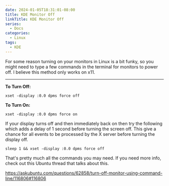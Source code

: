```yaml
---
date: 2024-01-05T18:31:01-08:00
title: KDE Monitor Off
linkTitle: KDE Monitor Off
series: 
  - Docs
categories:
  - Linux
tags:
  - KDE
---
```


For some reason turning on your monitors in Linux is a bit funky, so you might need to type a few commands in the terminal for monitors to power off. I believe this method only works on x11.

---



__To Turn Off:__

`xset -display :0.0 dpms force off` 

__To Turn On:__

`xset -display :0.0 dpms force on` 

If your display turns off and then immediately back on then try the following which adds a delay of 1 second before turning the screen off. This give a chance for all events to be processed by the X server before turning the display off.

`sleep 1 && xset -display :0.0 dpms force off`

That's pretty much all the commands you may need. If you need more info, check out this Ubuntu thread that talks about this.

https://askubuntu.com/questions/62858/turn-off-monitor-using-command-line/116806#116806